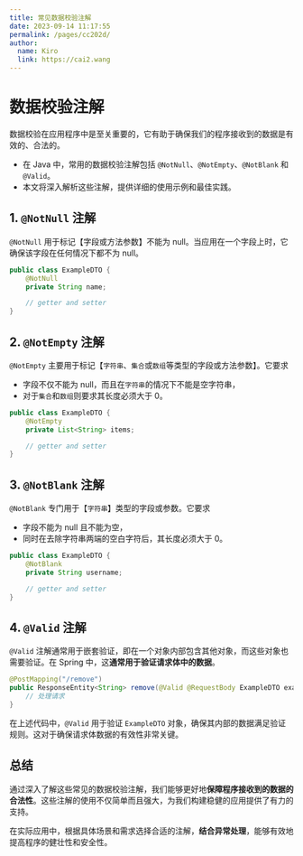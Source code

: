 ```yaml
---
title: 常见数据校验注解
date: 2023-09-14 11:17:55
permalink: /pages/cc202d/
author: 
  name: Kiro
  link: https://cai2.wang
---
```

# 数据校验注解

数据校验在应用程序中是至关重要的，它有助于确保我们的程序接收到的数据是有效的、合法的。

- 在 Java 中，常用的数据校验注解包括 `@NotNull`、`@NotEmpty`、`@NotBlank` 和 `@Valid`。
- 本文将深入解析这些注解，提供详细的使用示例和最佳实践。

## 1. `@NotNull` 注解

`@NotNull` 用于标记【字段或方法参数】不能为 null。当应用在一个字段上时，它确保该字段在任何情况下都不为 null。

```java
public class ExampleDTO {
    @NotNull
    private String name;

    // getter and setter
}
```

## 2. `@NotEmpty` 注解

`@NotEmpty` 主要用于标记【`字符串`、`集合`或`数组`等类型的字段或方法参数】。它要求

- 字段不仅不能为 null，而且在`字符串`的情况下不能是空字符串，
- 对于`集合`和`数组`则要求其长度必须大于 0。

```java
public class ExampleDTO {
    @NotEmpty
    private List<String> items;

    // getter and setter
}
```

## 3. `@NotBlank` 注解

`@NotBlank` 专门用于【`字符串`】类型的字段或参数。它要求

- 字段不能为 null 且不能为空，
- 同时在去除字符串两端的空白字符后，其长度必须大于 0。

```java
public class ExampleDTO {
    @NotBlank
    private String username;

    // getter and setter
}
```

## 4. `@Valid` 注解

`@Valid` 注解通常用于嵌套验证，即在一个对象内部包含其他对象，而这些对象也需要验证。在 Spring 中，这**通常用于验证请求体中的数据**。

```java
@PostMapping("/remove")
public ResponseEntity<String> remove(@Valid @RequestBody ExampleDTO exampleDTO) {
    // 处理请求
}
```

在上述代码中，`@Valid` 用于验证 `ExampleDTO` 对象，确保其内部的数据满足验证规则。这对于确保请求体数据的有效性非常关键。

## 总结

通过深入了解这些常见的数据校验注解，我们能够更好地**保障程序接收到的数据的合法性**。这些注解的使用不仅简单而且强大，为我们构建稳健的应用提供了有力的支持。

在实际应用中，根据具体场景和需求选择合适的注解，**结合异常处理**，能够有效地提高程序的健壮性和安全性。
